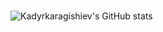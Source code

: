 ### 

<!--
**kadyrkaragishiev/kadyrkaragishiev** is a ✨ _special_ ✨ repository because its `README.md` (this file) appears on your GitHub profile.

Here are some ideas to get you started:

- 🔭 I’m currently working on ...
- 🌱 I’m currently learning ...
- 👯 I’m looking to collaborate on ...
- 🤔 I’m looking for help with ...
- 💬 Ask me about ...
- 📫 How to reach me: ...
- 😄 Pronouns: ...
- ⚡ Fun fact: ...
-->
![Kadyrkaragishiev's GitHub stats](https://github-readme-stats.vercel.app/api?username=kadyrkaragishiev&theme=github_dark&show_icons=true)
